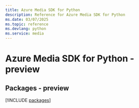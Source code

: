```yaml
---
title: Azure Media SDK for Python
description: Reference for Azure Media SDK for Python
ms.date: 03/07/2025
ms.topic: reference
ms.devlang: python
ms.service: media
---
```

# Azure Media SDK for Python - preview
## Packages - preview
[!INCLUDE [packages](media-index.md)]